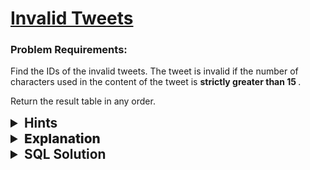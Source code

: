 # [Invalid Tweets](https://leetcode.com/problems/invalid-tweets/description/?envType=study-plan-v2&envId=top-sql-50)

### Problem Requirements:

Find the IDs of the invalid tweets. The tweet is invalid if the number of characters used in the content of the tweet is <strong> strictly greater than 15 </strong>.

Return the result table in any order.

<details>
<summary style="font-size:1.3rem;"> <strong>Hints</strong> </summary> 
<br>

<details>
      <summary>Hint#1</summary>
      <p>There is a function in SQL called <strong style="color:yellow;"> LENGTH </strong> that returns the number of characters of a string.
  </p>
</details>

</details>

<details>
<summary style="font-size:1.3rem;font-weight:800"> Explanation </summary> 
<br>

We need to the IDs of the tweets that are invalid. A tweet is invalid if the number of characters used in the content of the tweet is strictly greater than 15.

We can do this by using the <strong> WHERE </strong> clause and the <strong> LENGTH </strong> function.

The <strong style="color:yellow;"> LENGTH </strong> function will return the number of characters in the content of the tweet. The <strong> WHERE </strong> clause will filter out all the tweets that are not invalid (Their length is strictly greater than 15).

</details>

<details>
<summary style="font-size:1.3rem"><strong> SQL Solution</strong> </summary> 
<br>

```sql
SELECT tweet_id from Tweets where LENGTH(content) > 15;
```

</details>
